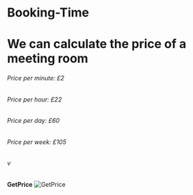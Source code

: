 # Booking-Time

# We can calculate the price of a meeting room
###### Price per minute: £2
###### Price per hour: £22
###### Price per day: £60
###### Price per week: £105
###### v


**GetPrice**
![GetPrice](https://user-images.githubusercontent.com/20727668/207611548-af00e97e-1216-4a2f-9167-1fe77e09a1e7.png)

